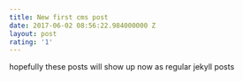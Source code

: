 ```yaml
---
title: New first cms post
date: 2017-06-02 08:56:22.984000000 Z
layout: post
rating: '1'
---
```


hopefully these posts will show up now as regular jekyll posts
